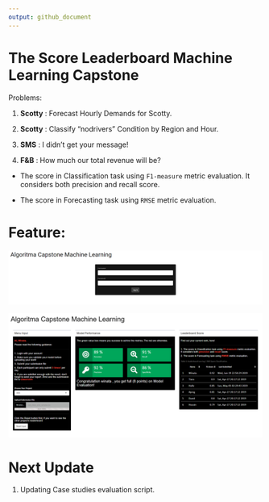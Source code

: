 ```yaml
---
output: github_document
---
```


The Score Leaderboard Machine Learning Capstone
===============================================

Problems:

1.  **Scotty** : Forecast Hourly Demands for Scotty.

2.  **Scotty** : Classify “nodrivers” Condition by Region and Hour.

3.  **SMS** : I didn’t get your message!

4.  **F&B** : How much our total revenue will be?

-   The score in Classification task using `F1-measure` metric evaluation. It
    considers both precision and recall score.

-   The score in Forecasting task using `RMSE` metric evaluation.

Feature:
========

![](img/pic3.png)

![](img/pic1.png)

Next Update
===========

1.  Updating Case studies evaluation script.
